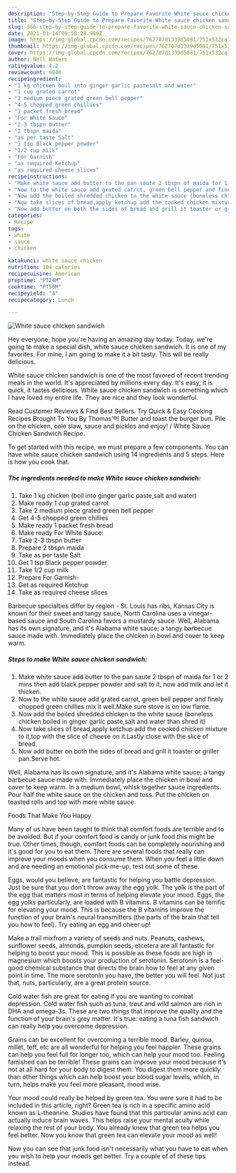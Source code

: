 ```yaml
---
description: "Step-by-Step Guide to Prepare Favorite White sauce chicken sandwich"
title: "Step-by-Step Guide to Prepare Favorite White sauce chicken sandwich"
slug: 566-step-by-step-guide-to-prepare-favorite-white-sauce-chicken-sandwich
date: 2021-01-14T09:58:28.980Z
image: https://img-global.cpcdn.com/recipes/762707d1339d5081/751x532cq70/white-sauce-chicken-sandwich-recipe-main-photo.jpg
thumbnail: https://img-global.cpcdn.com/recipes/762707d1339d5081/751x532cq70/white-sauce-chicken-sandwich-recipe-main-photo.jpg
cover: https://img-global.cpcdn.com/recipes/762707d1339d5081/751x532cq70/white-sauce-chicken-sandwich-recipe-main-photo.jpg
author: Nell Waters
ratingvalue: 4.2
reviewcount: 6040
recipeingredient:
- "1 kg chicken boil into ginger garlic pastesalt and water"
- "1 cup grated carrot"
- "2 medium piece grated green bell pepper"
- "4-5 chopped green chillies"
- "1 packet fresh bread"
- "For White Sauce"
- "2-3 tbspn butter"
- "2 tbspn maida"
- "as per taste Salt"
- "1 tsp Black pepper powder"
- "1/2 cup milk"
- "For Garnish"
- "as required Ketchup"
- "as required cheese slices"
recipeinstructions:
- "Make white sauce add butter to the pan saute 2 tbspn of maida for 1 or 2 mins then add black pepper powder and salt to it, now add milk and let it thicken."
- "Now to the white sauce add grated carrot, green bell pepper and finely chopped green chillies mix it well.Make sure stove is on low flame."
- "Now add the boiled shredded chicken to the white sauce (boneless chicken boiled in ginger garlic paste,salt and water than shred it)"
- "Now take slices of bread,apply ketchup add the cooked chicken mixture to it,top with the slice of cheese on it.Lastly close with the slice of bread."
- "Now add butter on both the sides of bread and grill it toaster or griller pan.Serve hot."
categories:
- Recipe
tags:
- white
- sauce
- chicken

katakunci: white sauce chicken 
nutrition: 104 calories
recipecuisine: American
preptime: "PT24M"
cooktime: "PT56M"
recipeyield: "4"
recipecategory: Lunch

---
```



![White sauce chicken sandwich](https://img-global.cpcdn.com/recipes/762707d1339d5081/751x532cq70/white-sauce-chicken-sandwich-recipe-main-photo.jpg)

Hey everyone, hope you're having an amazing day today. Today, we're going to make a special dish, white sauce chicken sandwich. It is one of my favorites. For mine, I am going to make it a bit tasty. This will be really delicious.

White sauce chicken sandwich is one of the most favored of recent trending meals in the world. It's appreciated by millions every day. It's easy, it is quick, it tastes delicious. White sauce chicken sandwich is something which I have loved my entire life. They are nice and they look wonderful.

Read Customer Reviews &amp; Find Best Sellers. Try Quick &amp; Easy Cooking Recipes Brought To You By Thomas&#39;®! Butter and toast the burger bun. Pile on the chicken, cole slaw, sauce and pickles and enjoy! / White Sauce Chicken Sandwich Recipe.


To get started with this recipe, we must prepare a few components. You can have white sauce chicken sandwich using 14 ingredients and 5 steps. Here is how you cook that.

<!--inarticleads1-->

##### The ingredients needed to make White sauce chicken sandwich:

1. Take 1 kg chicken (boil into ginger garlic paste,salt and water)
1. Make ready 1 cup grated carrot
1. Take 2 medium piece grated green bell pepper
1. Get 4-5 chopped green chillies
1. Make ready 1 packet fresh bread
1. Make ready For White Sauce:
1. Take 2-3 tbspn butter
1. Prepare 2 tbspn maida
1. Take as per taste Salt
1. Get 1 tsp Black pepper powder
1. Take 1/2 cup milk
1. Prepare For Garnish-
1. Get as required Ketchup
1. Take as required cheese slices


Barbecue specialties differ by region - St. Louis has ribs, Kansas City is known for their sweet and tangy sauce, North Carolina uses a vinegar-based sauce and South Carolina favors a mustardy sauce. Well, Alabama has its own signature, and it&#39;s Alabama white sauce; a tangy barbecue sauce made with. Immediately place the chicken in bowl and cover to keep warm. 

<!--inarticleads2-->

##### Steps to make White sauce chicken sandwich:

1. Make white sauce add butter to the pan saute 2 tbspn of maida for 1 or 2 mins then add black pepper powder and salt to it, now add milk and let it thicken.
1. Now to the white sauce add grated carrot, green bell pepper and finely chopped green chillies mix it well.Make sure stove is on low flame.
1. Now add the boiled shredded chicken to the white sauce (boneless chicken boiled in ginger garlic paste,salt and water than shred it)
1. Now take slices of bread,apply ketchup add the cooked chicken mixture to it,top with the slice of cheese on it.Lastly close with the slice of bread.
1. Now add butter on both the sides of bread and grill it toaster or griller pan.Serve hot.


Well, Alabama has its own signature, and it&#39;s Alabama white sauce; a tangy barbecue sauce made with. Immediately place the chicken in bowl and cover to keep warm. In a medium bowl, whisk together sauce ingredients. Pour half the white sauce on the chicken and toss. Put the chicken on toasted rolls and top with more white sauce. 

Foods That Make You Happy


Many of us have been taught to think that comfort foods are terrible and to be avoided. But if your comfort food is candy or junk food this might be true. Other times, though, comfort foods can be completely nourishing and it's good for you to eat them. There are several foods that really can improve your moods when you consume them. When you feel a little down and are needing an emotional pick-me-up, test out some of these.

Eggs, would you believe, are fantastic for helping you battle depression. Just be sure that you don't throw away the egg yolk. The yolk is the part of the egg that matters most in terms of helping elevate your mood. Eggs, the egg yolks particularly, are loaded with B vitamins. B vitamins can be terrific for elevating your mood. This is because the B vitamins improve the function of your brain's neural transmitters (the parts of the brain that tell you how to feel). Try eating an egg and cheer up!

Make a trail mixfrom a variety of seeds and nuts. Peanuts, cashews, sunflower seeds, almonds, pumpkin seeds, etcetera are all fantastic for helping to boost your mood. This is possible as these foods are high in magnesium which boosts your production of serotonin. Serotonin is a feel-good chemical substance that directs the brain how to feel at any given point in time. The more serotonin you have, the better you will feel. Not just that, nuts, particularly, are a great protein source.

Cold water fish are great for eating if you are wanting to combat depression. Cold water fish such as tuna, trout and wild salmon are rich in DHA and omega-3s. These are two things that improve the quality and the function of your brain's grey matter. It's true: eating a tuna fish sandwich can really help you overcome depression. 

Grains can be excellent for overcoming a terrible mood. Barley, quinoa, millet, teff, etc are all wonderful for helping you feel happier. These grains can help you feel full for longer too, which can help your mood too. Feeling famished can be terrible! These grains can improve your mood because it's not at all hard for your body to digest them. You digest them more quickly than other things which can help boost your blood sugar levels, which, in turn, helps make you feel more pleasant, mood wise.

Your mood could really be helped by green tea. You were sure it had to be included in this article, right? Green tea is rich in a specific amino acid known as L-theanine. Studies have found that this particular amino acid can actually induce brain waves. This helps raise your mental acuity while relaxing the rest of your body. You already knew that green tea helps you feel better. Now you know that green tea can elevate your mood as well!

Now you can see that junk food isn't necessarily what you have to eat when you wish to help your moods get better. Try  a  couple of  of  these  tips  instead.

